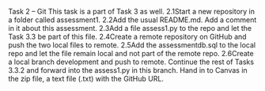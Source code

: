 Task 2 – Git
This task is a part of Task 3 as well.
2.1Start a new repository in a folder called assessment1.
2.2Add the usual README.md. Add a comment in it about this assessment.
2.3Add a file assess1.py to the repo and let the Task 3.3 be part of this file.
2.4Create a remote repository on GitHub and push the two local files to 
remote.
2.5Add the assessmentdb.sql to the local repo and let the file remain local and 
not part of the remote repo.
2.6Create a local branch development and push to remote. Continue the rest of 
Tasks 3.3.2 and forward into the assess1.py in this branch.
Hand in to Canvas in the zip file, a text file (.txt) with the GitHub URL.
